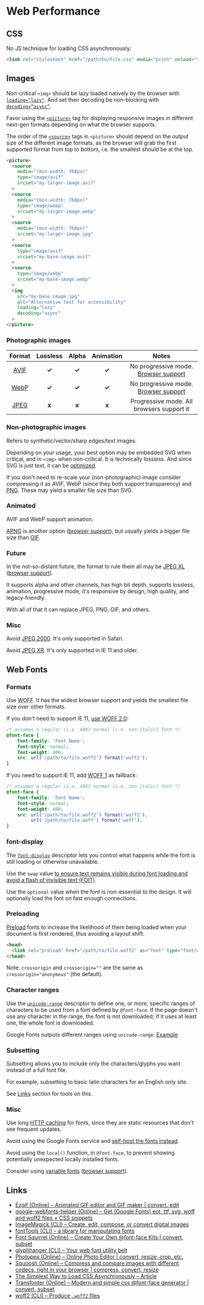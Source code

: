 # Web Performance

## CSS

No JS technique for loading CSS asynchronously:

```html
<link rel="stylesheet" href="/path/to/file.css" media="print" onload="this.media='all'">
```

## Images

Non-critical `<img>` should be lazy loaded natively by the browser with [`loading="lazy"`](https://developer.mozilla.org/en-US/docs/Web/HTML/Element/img#attr-loading). And set their decoding be non-blocking with [`decoding=”async”`](https://developer.mozilla.org/en-US/docs/Web/HTML/Element/img#attr-decoding).

Favor using the [`<picture>`](https://developer.mozilla.org/en-US/docs/Web/HTML/Element/picture) tag for displaying responsive images in different next-gen formats depending on what the browser supports.

The order of the [`<source>`](https://developer.mozilla.org/en-US/docs/Web/HTML/Element/source) tags in `<picture>` should depend on the output size of the different image formats, as the browser will grab the first supported format from top to bottom, i.e. the smallest should be at the top.

```html
<picture>
  <source
    media="(min-width: 768px)"
    type="image/avif"
    srcset="my-larger-image.avif"
  >
  <source
    media="(min-width: 768px)"
    type="image/webp"
    srcset="my-larger-image.webp"
  >
  <source
    media="(min-width: 768px)"
    srcset="my-larger-image.jpg"
  >
  <source
    type="image/avif"
    srcset="my-base-image.avif"
  >
  <source
    type="image/webp"
    srcset="my-base-image.webp"
  >
  <img
    src="my-base-image.jpg"
    alt="Alternative text for accessibility"
    loading="lazy"
    decoding="async"
  >
</picture>
```

### Photographic images

| Format | Lossless | Alpha | Animation | Notes |
|:------:|:--------:|:-----:|:---------:|:-----:|
| [AVIF](https://en.wikipedia.org/wiki/AV1#AV1_Image_File_Format_(AVIF)) | **✓** | **✓** | **✓** | No progressive mode. [Browser support](https://caniuse.com/avif) |
| [WebP](https://en.wikipedia.org/wiki/WebP) | **✓** | **✓** | **✓** | No progressive mode. [Browser support](https://caniuse.com/webp) |
| [JPEG](https://en.wikipedia.org/wiki/JPEG) | **x** | **x** | **x** | Progressive mode. All browsers support it |

### Non-photographic images

Refers to synthetic/vector/sharp edges/text images.

Depending on your usage, your best option may be embedded SVG when critical, and in `<img>` when non-critical. It is technically lossless. And since SVG is just text, it can be [optimized](https://jakearchibald.github.io/svgomg/).

If you don't need to re-scale your (non-photographic) image consider compressing it as AVIF, WebP (since they both support transparency) and [PNG](https://en.wikipedia.org/wiki/Portable_Network_Graphics). These may yield a smaller file size than SVG.

### Animated

AVIF and WebP support animation.

[APNG](https://en.wikipedia.org/wiki/APNG) is another option ([browser support](https://caniuse.com/apng)), but usually yields a bigger file size than [GIF](https://en.wikipedia.org/wiki/GIF).

### Future

In the not-so-distant future, the format to rule them all may be [JPEG XL](https://jpeg.org/jpegxl/) ([browser support](https://caniuse.com/jpegxl)).

It supports alpha and other channels, has high bit depth, supports lossless, animation, progressive mode, it's responsive by design, high quality, and legacy-friendly.

With all of that it can replace JPEG, PNG, GIF, and others.

### Misc

Avoid [JPEG 2000](https://caniuse.com/jpeg2000). It's only supported in Safari.

Avoid [JPEG XR](https://caniuse.com/jpegxr). It's only supported in IE 11 and older.

## Web Fonts

### Formats

Use <abbr title="Web Open Font Format">WOFF</abbr>. It has the widest browser support and yields the smallest file size over other formats.

If you don't need to support IE 11, [use WOFF 2.0](https://caniuse.com/woff2):

```css
/* assumes a regular (i.e. 400) normal (i.e. non-italic) font */
@font-face {
    font-family: 'Font Name';
    font-style: normal;
    font-weight: 400;
    src: url('/path/to/file.woff2') format('woff2');
}
```

If you need to support IE 11, add [WOFF 1](https://caniuse.com/woff) as fallback:

```css
/* assumes a regular (i.e. 400) normal (i.e. non-italic) font */
@font-face {
    font-family: 'Font Name';
    font-style: normal;
    font-weight: 400;
    src: url('/path/to/file.woff2') format('woff2'),
         url('/path/to/file.woff') format('woff');
}
```

### font-display

The [`font-display`](https://developer.mozilla.org/en-US/docs/Web/CSS/@font-face/font-display) descriptor lets you control what happens while the font is still loading or otherwise unavailable.

Use the `swap` value [to ensure text remains visible during font loading and avoid a flash of invisible text (FOIT)](https://web.dev/font-display/).

Use the `optional` value when the font is non-essential to the design. It will optionally load the font on fast enough connections.

### Preloading

[Preload](https://developer.mozilla.org/en-US/docs/Web/HTML/Preloading_content) fonts to increase the likelihood of them being loaded when your document is first rendered, thus avoiding a layout shift:

```html
<head>
  <link rel="preload" href="/path/to/file.woff2" as="font" type="font/woff2" crossorigin>
</head>
```

Note: `crossorigin` and `crossorigin=""` are the same as `crossorigin="anonymous"` (the default).

### Character ranges

Use the [`unicode-range`](https://developer.mozilla.org/en-US/docs/Web/CSS/@font-face/unicode-range) descriptor to define one, or more, specific ranges of characters to be used from a font defined by `@font-face`. If the page doesn't use any character in the range, the font is not downloaded; if it uses at least one, the whole font is downloaded.

Google Fonts outputs different ranges using `unicode-range`: [Example](https://fonts.googleapis.com/css2?family=Roboto&display=swap)

### Subsetting

Subsetting allows you to include only the characters/glyphs you want instead of a full font file.

For example, subsetting to basic latin characters for an English only site.

See [Links](#Links) section for tools on this.

### Misc

Use long [HTTP caching](https://web.dev/http-cache/#cache-control) for fonts, since they are static resources that don't see frequent updates.

Avoid using the Google Fonts service and [self-host the fonts instead](https://wicki.io/posts/2020-11-goodbye-google-fonts/).

Avoid using the `local()` function, in `@font-face`, to prevent showing potentially unexpected locally installed fonts.

Consider using [variable fonts](https://web.dev/variable-fonts/) ([browser support](https://caniuse.com/variable-fonts)).

## Links

* [Ezgif (Online) – Animated GIF editor and GIF maker | convert, edit](https://ezgif.com/)
* [google-webfonts-helper (Online) – Get (Google Fonts) eot, ttf, svg, woff and woff2 files + CSS snippets](https://github.com/majodev/google-webfonts-helper)
* [ImageMagick (CLI) – Create, edit, compose, or convert digital images](https://imagemagick.org/index.php)
* [fontTools (CLI) – a library for manipulating fonts](https://github.com/fonttools/fonttools)
* [Font Squirrel (Online) – Create Your Own @font-face Kits | convert, subset](http://www.fontsquirrel.com/tools/webfont-generator)
* [glyphhanger (CLI) – Your web font utility belt](https://github.com/filamentgroup/glyphhanger)
* [Photopea (Online) – Online Photo Editor | convert, resize, crop, etc.](https://www.photopea.com/)
* [Squoosh (Online) – Compress and compare images with different codecs, right in your browser | compress, convert, resize](https://squoosh.app/)
* [The Simplest Way to Load CSS Asynchronously – Article](https://www.filamentgroup.com/lab/load-css-simpler/)
* [Transfonter (Online) – Modern and simple css @font-face generator | convert, subset](https://transfonter.org/)
* [woff2 (CLI) – Produce `.woff2` files](https://github.com/google/woff2)
